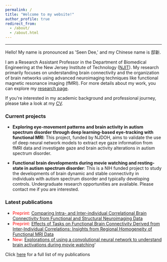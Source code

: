 ```yaml
---
permalink: /
title: "Welcome to my website!"
author_profile: true
redirect_from: 
  - /about/
  - /about.html
---
```


---
Hello! My name is pronounced as 'Seen Dee,' and my Chinese name is 邸新.

I am a Research Assistant Professor in the Department of Biomedical Engineering at the New Jersey Institute of Technology ([NJIT](https://people.njit.edu/faculty/dixin)). My research primarily focuses on understanding brain connectivity and the organization of brain networks using advanced neuroimaging techniques like functional magnetic resonance imaging (fMRI). For more details about my work, you can explore my [research page](https://www.dixin.info/research/).

If you're interested in my academic background and professional journey, please take a look at my [CV](https://www.dixin.info/files/CV_XinDi.pdf). 

### Current projects
* **Exploring eye-movement patterns and brain activity in autism spectrum disorder through deep learning-based eye-tracking with functional MRI**: This project, funded by NJDOH, aims to validate the use of deep neural network models to extract eye gaze information from fMRI data and investigate gaze and brain activity alterations in autism spectrum disorder.

* **Functional brain developments during movie watching and resting-state in autism spectrum disorder**: This is a NIH funded project to study the developments of brain dynamic and stable connectivity in individuals with autism spectrum disorder and typically developing controls. Undergraduate research opportunities are available. Please contact me if you are interested. 

### Latest publications
* <span style="color:red">Preprint:</span> [Comparing Intra- and Inter-individual Correlational Brain Connectivity from Functional and Structural Neuroimaging Data](https://doi.org/10.1101/2024.12.03.626661)
* <span style="color:red">Preprint:</span> [Effects of Tasks on Functional Brain Connectivity Derived from Inter-Individual Correlations: Insights from Regional Homogeneity of Functional MRI Data](https://doi.org/10.1101/2024.06.02.597063) 
* <span style="color:red">New:</span> [Explorations of using a convolutional neural network to understand brain activations during movie watching](http://dx.doi.org/10.1093/psyrad/kkae021)'

Click [here](https://www.dixin.info/publications/) for a full list of my publications
